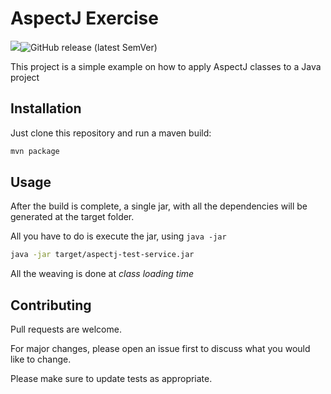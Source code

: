 # AspectJ Exercise
![](https://github.com/reinaldomjr/aspectj-example/workflows/Maven/badge.svg)![GitHub release (latest SemVer)](https://img.shields.io/github/v/release/reinaldomjr/aspectj-example?label=latest&logo=github&logoColor=yellow)

This project is a simple example on how to apply AspectJ classes to a Java project

## Installation

Just clone this repository and run a maven build:

```bash
mvn package
```

## Usage

After the build is complete, a single jar, with all the dependencies will be generated at the target folder.

All you have to do is execute the jar, using ``java -jar``

```bash
java -jar target/aspectj-test-service.jar
```

All the weaving is done at *class loading time*

## Contributing
Pull requests are welcome.

For major changes, please open an issue first to discuss what you would like to change.

Please make sure to update tests as appropriate.
